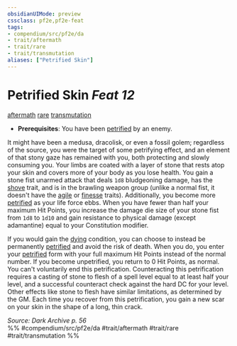 ```yaml
---
obsidianUIMode: preview
cssclass: pf2e,pf2e-feat
tags:
- compendium/src/pf2e/da
- trait/aftermath
- trait/rare
- trait/transmutation
aliases: ["Petrified Skin"]
---
```

# Petrified Skin  *Feat 12*  
[aftermath](/rules/traits/aftermath-da.md)  [rare](/rules/traits/rare.md)  [transmutation](/rules/traits/transmutation.md)  

- **Prerequisites**: You have been [petrified](/rules/conditions.md#Petrified) by an enemy.

It might have been a medusa, dracolisk, or even a fossil golem; regardless of the source, you were the target of some petrifying effect, and an element of that stony gaze has remained with you, both protecting and slowly consuming you. Your limbs are coated with a layer of stone that rests atop your skin and covers more of your body as you lose health. You gain a stone fist unarmed attack that deals `1d8` bludgeoning damage, has the [shove](/rules/traits/shove.md) trait, and is in the brawling weapon group (unlike a normal fist, it doesn't have the [agile](/rules/traits/agile.md) or [finesse](/rules/traits/finesse.md) traits). Additionally, you become more [petrified](/rules/conditions.md#Petrified) as your life force ebbs. When you have fewer than half your maximum Hit Points, you increase the damage die size of your stone fist from `1d8` to `1d10` and gain resistance to physical damage (except adamantine) equal to your Constitution modifier.

If you would gain the [dying](/rules/conditions.md#Dying) condition, you can choose to instead be permanently [petrified](/rules/conditions.md#Petrified) and avoid the risk of death. When you do, you enter your [petrified](/rules/conditions.md#Petrified) form with your full maximum Hit Points instead of the normal number. If you become unpetrified, you return to 0 Hit Points, as normal. You can't voluntarily end this petrification. Counteracting this petrification requires a casting of stone to flesh of a spell level equal to at least half your level, and a successful counteract check against the hard DC for your level. Other effects like stone to flesh have similar limitations, as determined by the GM. Each time you recover from this petrification, you gain a new scar on your skin in the shape of a long, thin crack.

*Source: Dark Archive p. 56*  
%% #compendium/src/pf2e/da #trait/aftermath #trait/rare #trait/transmutation %%